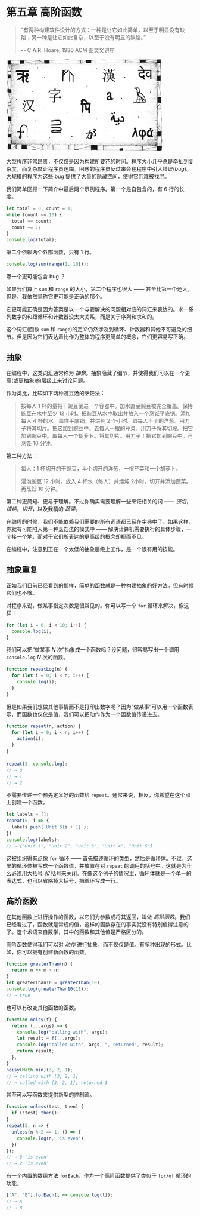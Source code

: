 # 第五章 高阶函数

> “有两种构建软件设计的方式：一种是让它如此简单，以至于明显没有缺陷；另一种是让它如此复杂，以至于没有明显的缺陷。”
>
> -- C.A.R. Hoare, 1980 ACM 图灵奖讲座

![chapter_picture_5][chapter_picture_5]

大型程序非常昂贵，不仅仅是因为构建所要花的时间。程序大小几乎总是牵扯到复杂度，而复杂度让程序员迷糊。困惑的程序员反过来会在程序中引入错误(*bug*)。大规模的程序为这些 bug 提供了大量的隐藏空间，使得它们难被找寻。

我们简单回顾一下简介中最后两个示例程序。第一个是自包含的，有 6 行的长度。

```js
let total = 0, count = 1;
while (count <= 10) {
  total += count;
  count += 1;
}
console.log(total);
```

第二个依赖两个外部函数，只有 1 行。

```js
console.log(sum(range(1, 10)));
```

哪一个更可能包含 bug ？

如果我们算上 `sum` 和 `range` 的大小，第二个程序也很大 —— 甚至比第一个还大。但是，我依然坚称它更可能是正确的那个。

它更可能正确是因为答案是以一个与要解决的问题相对应的词汇来表达的。求一系列数字的和跟循环和计数器没太大关系，而是关于序列和求和的。

这个词汇(函数 `sum` 和 `range`)的定义仍然涉及到循环、计数器和其他不可避免的细节。但是因为它们表达着比作为整体的程序更简单的概念，它们更容易写正确。

## 抽象

在编程中，这类词汇通常称为 *抽象*。抽象隐藏了细节，并使得我们可以在一个更高(或更抽象)的层级上来讨论问题。

作为类比，比较如下两种豌豆汤的烹饪法：

> 按每人 1 杯的量把干豌豆倒进一个容器中。加水直至豌豆被完全覆盖。保持豌豆在水中至少 12 小时。把豌豆从水中取出并放入一个烹饪平底锅。添加每人 4 杯的水。盖住平底锅，并煨炖 2 个小时。取每人半个的洋葱。用刀子将其切片。把它加到豌豆中。去每人一根的芹菜。用刀子将其切段。把它加到豌豆中。取每人一个胡萝卜。将其切片。用刀子！把它加到豌豆中。再烹饪 10 分钟。

第二种方法：

> 每人：1 杯切开的干豌豆，半个切开的洋葱，一根芹菜和一个胡萝卜。
>
> 浸泡豌豆 12 小时。放入 4 杯水（每人）并煨炖 2小时。切开并添加蔬菜。再烹饪 10 分钟。

第二种更简短、更易于理解。不过你确实需要理解一些烹饪相关的词 —— *浸泡*，*煨炖*，*切开*，以及我猜的 *蔬菜*。

在编程的时候，我们不能依赖我们需要的所有词语都已经在字典中了。如果这样，你就有可能陷入第一种烹饪法的模式中 —— 解决计算机需要执行的具体步骤，一个接一个地，而对于它们所表达的更高级的概念却视而不见。

在编程中，注意到正在一个太低的抽象层级上工作，是一个很有用的技能。

## 抽象重复

正如我们目前已经看到的那样，简单的函数就是一种构建抽象的好方法。但有时候它们也不够。

对程序来说，做某事指定次数是很常见的。你可以写一个 `for` 循环来解决，像这样：

```js
for (let i = 0; i < 10; i++) {
  console.log(i);
}
```

我们可以把“做某事 *N* 次”抽象成一个函数吗？没问题，很容易写出一个调用 `console.log` *N* 次的函数。

```js
function repeatLog(n) {
  for (let i = 0; i < n; i++) {
    console.log(i);
  }
}
```

但是如果我们想做其他事情而不是打印出数字呢？因为“做某事”可以用一个函数表示，而函数也仅仅是值，我们可以把动作作为一个函数值传递进去。

```js
function repeat(n, action) {
  for (let i = 0; i < n; i++) {
    action(i);
  }
}

repeat(3, console.log);
// → 0
// → 1
// → 2
```

不需要传递一个预先定义好的函数给 `repeat`。通常来说，相反，你希望在这个点上创建一个函数。

```js
let labels = [];
repeat(5, i => {
  labels.push(`Unit ${i + 1}`);
})
console.log(labels);
// → ["Unit 1", "Unit 2", "Unit 3", "Unit 4", "Unit 5"]
```

这被组织得有点像 `for` 循环 —— 首先描述循环的类型，然后是循环体。不过，这里的循环体被写成一个函数值，并放置在对 `repeat` 的调用的括号中。这就是为什么必须用大括号 *和* 括号来关闭。在像这个例子的情况里，循环体就是一个单一的表达式，也可以省略掉大括号，把循环写成一行。

## 高阶函数

在其他函数上进行操作的函数，以它们为参数或将其返回，叫做 *高阶函数*。我们已经看过了，函数就是常规的值，这样的函数存在的事实就没有特别值得注意的了。这个术语来自数学，其中的函数和其他值是严格区分的。

高阶函数使得我们可以对 *动作* 进行抽象，而不仅仅是值。有多种出现的形式。比如，你可以拥有创建新函数的函数。

```js
function greaterThan(n) {
  return m => m > n;
}
let greaterThan10 = greaterThan(10);
console.log(greaterThan10(11));
// → true
```

也可以有改变其他函数的函数。

```js
function noisy(f) {
  return (...args) => {
    console.log("calling with", args);
    let result = f(...args);
    console.log("called with", args, ", returned", result);
    return result;
  };
}
noisy(Math.min)(3, 2, 1);
// → calling with [3, 2, 1]
// → called with [3, 2, 1], returned 1
```

甚至可以写函数来提供新型的控制流。

```js
function unless(test, then) {
  if (!test) then();
}
repeat(3, n => {
  unless(n % 2 == 1, () => {
    console.log(n, 'is even');
  })
});
// → 0 'is even'
// → 2 'is even'
```

有一个内置的数组方法 `forEach`，作为一个高阶函数提供了类似于 `for/of` 循环的功能。

```js
["A", "B"].forEach(l => console.log(l));
// → A
// → B
```

[chapter_picture_5]: ../assets/chapter_picture_5.jpg
